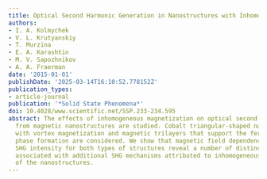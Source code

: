 ```yaml
---
title: Optical Second Harmonic Generation in Nanostructures with Inhomogeneous Magnetization
authors:
- I. A. Kolmychek
- V. L. Krutyanskiy
- T. Murzina
- E. A. Karashtin
- M. V. Sapozhnikov
- A. A. Fraerman
date: '2015-01-01'
publishDate: '2025-03-14T16:10:52.778152Z'
publication_types:
- article-journal
publication: '*Solid State Phenomena*'
doi: 10.4028/www.scientific.net/SSP.233-234.595
abstract: The effects of inhomogeneous magnetization on optical second harmonic generation
  from magnetic nanostructures are studied. Cobalt triangular-shaped nanoparticles
  with vortex magnetization and magnetic trilayers that support the ferromagnetic
  phase formation are considered. We show that magnetic field dependencies of the
  SHG intensity for both types of structures reveal a number of distinct peculiarities
  associated with additional SHG mechanisms attributed to inhomogeneous magnetic state
  of the nanostructures.
---
```

